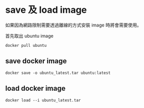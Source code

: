 save 及 load image
==================

如果因為網路限制需要透過離線的方式安裝 image 時將會需要使用。

首先取出 ubuntu image

```
docker pull ubuntu
```

save docker image
-----------------

`docker save -o ubuntu_latest.tar ubuntu:latest`

load docker image
-----------------

`docker load --i ubuntu_latest.tar`
